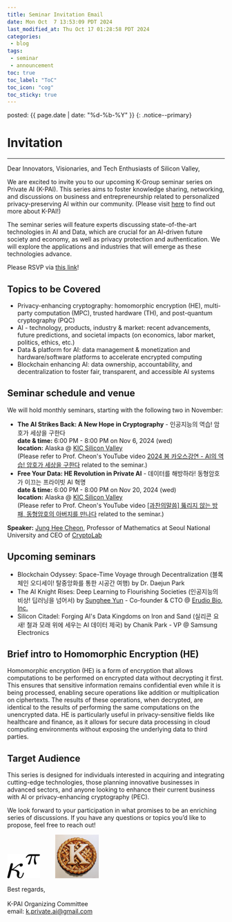 ```yaml
---
title: Seminar Invitation Email
date: Mon Oct  7 13:53:09 PDT 2024
last_modified_at: Thu Oct 17 01:28:58 PDT 2024
categories:
 - blog
tags:
 - seminar
 - announcement
toc: true
toc_label: "ToC"
toc_icon: "cog"
toc_sticky: true
---
```


<head>
	<link rel="stylesheet" href="/resource/styles.css">
</head>

posted: {{ page.date | date: "%d-%b-%Y" }}
{: .notice--primary}

<h1 id="invitation">Invitation</h1>

<hr>
Dear Innovators, Visionaries, and Tech Enthusiasts of Silicon Valley,

We are excited to invite you to our upcoming K-Group seminar series on Private AI (K-PAI).
This series aims to foster knowledge sharing, networking, and discussions
on business and entrepreneurship related to personalized privacy-preserving AI within our community.
(Please visit <a href="https://k-privateai.github.io/">here</a> to find out more about K-PAI!)

The seminar series will feature experts discussing state-of-the-art technologies in AI and Data,
which are crucial for an AI-driven future society and economy, as well as privacy protection and authentication.
We will explore the applications and industries that will emerge as these technologies advance.

Please RSVP via <a href="https://forms.gle/nTpxUe7RqyK8dh5A8">this link</a>!

<h2 id="topics">Topics to be Covered</h2>

<ul>
<li>
	Privacy-enhancing cryptography:
	homomorphic encryption (HE), multi-party computation (MPC), trusted hardware (TH), and post-quantum cryptography (PQC)
</li>
<li>
	AI - technology, products, industry &amp; market:
	recent advancements, future predictions, and societal impacts (on economics, labor market, politics, ethics, etc.)
</li>
<li>
	Data &amp; platform for AI:
	data management &amp; monetization and hardware/software platforms to accelerate encrypted computing
</li>
<li>
	Blockchain enhancing AI:
	data ownership, accountability, and decentralization
	to foster fair, transparent, and accessible AI systems
</li>
</ul>

<h2 id="seminar-schedules">Seminar schedule and venue</h2>
<p>We will hold monthly seminars, starting with the following two in November:</p>
<ul>
    <li>
        <strong>The AI Strikes Back: A New Hope in Cryptography</strong>
        - 인공지능의 역습! 암호가 세상을 구한다
		<br>
        <strong>date &amp; time:</strong> 6:00 PM - 8:00 PM on Nov 6, 2024 (wed)
		<br>
        <strong>location:</strong> Alaska @ <a href="https://maps.app.goo.gl/5rVTWcxBU8VmXhXq9">KIC Silicon Valley</a>
		<br>
		(Please refer to Prof. Cheon's YouTube video
		<a href="https://youtu.be/K95MFqP5_V4?si=GBeluC3MdLx5Rkqu">2024 봄 카오스강연 - AI의 역습! 암호가 세상을 구한다</a>
		related to the seminar.)
    </li>
    <li>
        <strong>Free Your Data: HE Revolution in Private AI</strong>
        - 데이터를 해방하라! 동형암호가 이끄는 프라이빗 AI 혁명
		<br>
        <strong>date &amp; time:</strong> 6:00 PM - 8:00 PM on Nov 20, 2024 (wed)
		<br>
        <strong>location:</strong> Alaska @ <a href="https://maps.app.goo.gl/5rVTWcxBU8VmXhXq9">KIC Silicon Valley</a>
		<br>
		(Please refer to Prof. Cheon's YouTube video
		<a href="https://youtu.be/yI2fPlCCMRI?si=nLfK-zL9ePXKU_4H">[과찬의말씀] 뚫리지 않는 방패, 동형암호의 아버지를 만나다</a>
		related to the seminar.)
    </li>
</ul>
<p><strong>Speaker:</strong> <a href="https://en.wikipedia.org/wiki/Jung_Hee_Cheon">Jung Hee Cheon</a>, Professor of Mathematics at Seoul National University and CEO of <a href="https://www.cryptolab.co.kr/en/home/">CryptoLab</a></p>

<h2 id="seminar-schedules">Upcoming seminars</h2>
<ul>
    <li>
		Blockchain Odyssey: Space-Time Voyage through Decentralization
		(블록체인 오디세이! 탈중앙화를 통한 시공간 여행)
		by
		Dr. Daejun Park
    </li>
    <li>
		The AI Knight Rises: Deep Learning to Flourishing Societies
		(인공지능의 비상! 딥러닝을 넘어서)
		by
		<a href="https://www.linkedin.com/in/sungheeyun/">Sunghee Yun</a> - Co-founder &amp; CTO @ <a href="https://sungheeyun-erudio.github.io/">Erudio Bio, Inc.</a>
    </li>
    <li>
		Silicon Citadel: Forging AI's Data Kingdoms on Iron and Sand
		(실리콘 요새! 철과 모래 위에 세우는 AI 데이터 제국)
		by
		Chanik Park - VP @ Samsung Electronics
    </li>
</ul>

<h2 id="he">Brief intro to Homomorphic Encryption (HE)</h2>

Homomorphic encryption (HE) is a form of encryption that allows computations to be performed on encrypted data without decrypting it first. This ensures that sensitive information remains confidential even while it is being processed, enabling secure operations like addition or multiplication on ciphertexts. The results of these operations, when decrypted, are identical to the results of performing the same computations on the unencrypted data.
HE is particularly useful in privacy-sensitive fields like healthcare and finance, as it allows for secure data processing in cloud computing environments without exposing the underlying data to third parties.

<h2 id="target-audience">Target Audience</h2>

<p>
This series is designed for individuals interested in acquiring and integrating cutting-edge technologies, those planning innovative businesses in advanced sectors, and anyone looking to enhance their current business with AI or privacy-enhancing cryptography (PEC).
</p>

<p>
We look forward to your participation in what promises to be an enriching series of discussions. If you have any questions or topics you’d like to propose, feel free to reach out!
</p>

<div class="centered-container">
<img width="15%" src="/assets/images/kappa-to-pi.png">
&nbsp;
&nbsp;
&nbsp;
&nbsp;
<img width="20%" src="/assets/images/k-on-pie.png">
</div>

<p>
Best regards,
<br>
<br>
K-PAI Organizing Committee
<br>
email: <a href="mailto:k.private.ai@gmail.com">k.private.ai@gmail.com</a>
</p>
